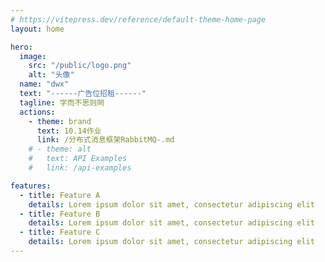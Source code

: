 ```yaml
---
# https://vitepress.dev/reference/default-theme-home-page
layout: home

hero:
  image:
    src: "/public/logo.png"
    alt: "头像"
  name: "dwx"
  text: "------广告位招租------"
  tagline: 学而不思则罔
  actions:
    - theme: brand
      text: 10.14作业
      link: /分布式消息框架RabbitMQ-.md
    # - theme: alt
    #   text: API Examples
    #   link: /api-examples

features:
  - title: Feature A
    details: Lorem ipsum dolor sit amet, consectetur adipiscing elit
  - title: Feature B
    details: Lorem ipsum dolor sit amet, consectetur adipiscing elit
  - title: Feature C
    details: Lorem ipsum dolor sit amet, consectetur adipiscing elit
---
```


